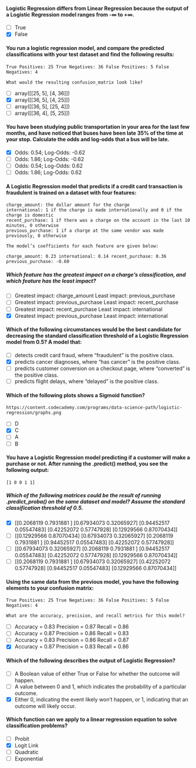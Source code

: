 #### Logistic Regression differs from Linear Regression because the output of a Logistic Regression model ranges from -∞ to +∞.

- [ ] True
- [x] False

#### You run a logistic regression model, and compare the predicted classifications with your test dataset and find the following results:

    True Positives: 25 True Negatives: 36 False Positives: 5 False Negatives: 4

    What would the resulting confusion_matrix look like?

- [ ] array([[25, 5], [4, 36]])
- [x] array([[36, 5], [4, 25]])
- [ ] array([[36, 5], [25, 4]])
- [ ] array([[36, 4], [5, 25]])

#### You have been studying public transportation in your area for the last few months, and have noticed that buses have been late 35% of the time at your stop. Calculate the odds and log-odds that a bus will be late.

- [x] Odds: 0.54; Log-Odds: -0.62
- [ ] Odds: 1.86; Log-Odds: -0.62
- [ ] Odds: 0.54; Log-Odds: 0.62
- [ ] Odds: 1.86; Log-Odds: 0.62

#### A Logistic Regression model that predicts if a credit card transaction is fraudulent is trained on a dataset with four features:

    charge_amount: the dollar amount for the charge
    international: 1 if the charge is made internationally and 0 if the charge is domestic
    recent_purchase: 1 if there was a charge on the account in the last 10 minutes, 0 otherwise
    previous_purchase: 1 if a charge at the same vendor was made previously, 0 otherwise

    The model’s coefficients for each feature are given below:

    charge_amount: 0.23 international: 0.14 recent_purchase: 0.36 previous_purchase: -0.60

##### Which feature has the greatest impact on a charge’s classification, and which feature has the least impact?

- [ ] Greatest impact: charge_amount Least impact: previous_purchase
- [ ] Greatest impact: previous_purchase Least impact: recent_purchase
- [ ] Greatest impact: recent_purchase Least impact: international
- [x] Greatest impact: previous_purchase Least impact: international

#### Which of the following circumstances would be the best candidate for decreasing the standard classification threshold of a Logistic Regression model from 0.5? A model that:

- [ ] detects credit card fraud, where “fraudulent” is the positive class.
- [x] predicts cancer diagnoses, where “has cancer” is the positive class.
- [ ] predicts customer conversion on a checkout page, where “converted” is the positive class.
- [ ] predicts flight delays, where “delayed” is the positive class.

#### Which of the following plots shows a Sigmoid function?

    https://content.codecademy.com/programs/data-science-path/logistic-regression/graphs.png

- [ ] D
- [x] C
- [ ] A
- [ ] B

#### You have a Logistic Regression model predicting if a customer will make a purchase or not. After running the .predict() method, you see the following output:

    [1 0 0 1 1]

##### Which of the following matrices could be the result of running .predict_proba() on the same dataset and model? Assume the standard classification threshold of 0.5.


- [x] [[0.2068119 0.7931881 ] [0.67934073 0.32065927] [0.94452517 0.05547483] [0.42252072 0.57747928] [0.12929566 0.87070434]]
- [ ] [[0.12929566 0.87070434] [0.67934073 0.32065927] [0.2068119 0.7931881 ] [0.94452517 0.05547483] [0.42252072 0.57747928]]
- [ ] [[0.67934073 0.32065927] [0.2068119 0.7931881 ] [0.94452517 0.05547483] [0.42252072 0.57747928] [0.12929566 0.87070434]]
- [ ] [[0.2068119 0.7931881 ] [0.67934073 0.32065927] [0.42252072 0.57747928] [0.94452517 0.05547483] [0.12929566 0.87070434]]

#### Using the same data from the previous model, you have the following elements to your confusion matrix:

    True Positives: 25 True Negatives: 36 False Positives: 5 False Negatives: 4

    What are the accuracy, precision, and recall metrics for this model?

- [ ] Accuracy = 0.83 Precision = 0.87 Recall = 0.86
- [ ] Accuracy = 0.87 Precision = 0.86 Recall = 0.83
- [ ] Accuracy = 0.83 Precision = 0.86 Recall = 0.87
- [x] Accuracy = 0.87 Precision = 0.83 Recall = 0.86

#### Which of the following describes the output of Logistic Regression?

- [ ] A Boolean value of either True or False for whether the outcome will happen.
- [ ] A value between 0 and 1, which indicates the probability of a particular outcome.
- [x] Either 0, indicating the event likely won’t happen, or 1, indicating that an outcome will likely occur.

#### Which function can we apply to a linear regression equation to solve classification problems?

- [ ] Probit
- [x] Logit Link
- [ ] Quadratic
- [ ] Exponential
